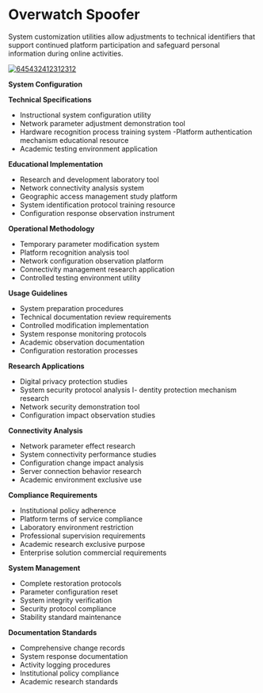 # Overwatch Spoofer
System customization utilities allow adjustments to technical identifiers that support continued platform participation and safeguard personal information during online activities.

[![645432412312312](https://github.com/user-attachments/assets/8c1cceb4-bae0-4274-9d0b-172f38aca3e3)](https://y.gy/the-best-overwatch-22-spoofs)

**System Configuration**

**Technical Specifications**
- Instructional system configuration utility
- Network parameter adjustment demonstration tool
- Hardware recognition process training system
 -Platform authentication mechanism educational resource
- Academic testing environment application

**Educational Implementation**
- Research and development laboratory tool
- Network connectivity analysis system
- Geographic access management study platform
- System identification protocol training resource
- Configuration response observation instrument

**Operational Methodology**
- Temporary parameter modification system
- Platform recognition analysis tool
- Network configuration observation platform
- Connectivity management research application
- Controlled testing environment utility

**Usage Guidelines**
- System preparation procedures
- Technical documentation review requirements
- Controlled modification implementation
- System response monitoring protocols
- Academic observation documentation
- Configuration restoration processes

**Research Applications**
- Digital privacy protection studies
- System security protocol analysis
I- dentity protection mechanism research
- Network security demonstration tool
- Configuration impact observation studies

**Connectivity Analysis**
- Network parameter effect research
- System connectivity performance studies
- Configuration change impact analysis
- Server connection behavior research
- Academic environment exclusive use

**Compliance Requirements**
- Institutional policy adherence
- Platform terms of service compliance
- Laboratory environment restriction
- Professional supervision requirements
- Academic research exclusive purpose
- Enterprise solution commercial requirements

**System Management**
- Complete restoration protocols
- Parameter configuration reset
- System integrity verification
- Security protocol compliance
- Stability standard maintenance

**Documentation Standards**
- Comprehensive change records
- System response documentation
- Activity logging procedures
- Institutional policy compliance
- Academic research standards
